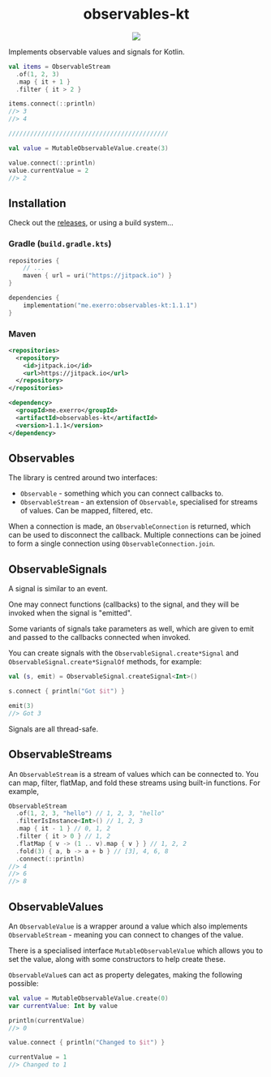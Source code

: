 <h1 align="center">
  observables-kt
</h1>

<p align="center">
  <a href="https://jitpack.io/#exerro/observables-kt"><img src="https://jitpack.io/v/exerro/observables-kt.svg" /></a>
</p>

Implements observable values and signals for Kotlin.

```kotlin
val items = ObservableStream
  .of(1, 2, 3)
  .map { it + 1 }
  .filter { it > 2 }

items.connect(::println)
//> 3
//> 4

////////////////////////////////////////////

val value = MutableObservableValue.create(3)

value.connect(::println)
value.currentValue = 2
//> 2
```

## Installation

Check out the [releases](https://github.com/exerro/observables-kt/releases), or
using a build system...

### Gradle (`build.gradle.kts`)

```kotlin
repositories {
    // ...
    maven { url = uri("https://jitpack.io") }
}

dependencies {
    implementation("me.exerro:observables-kt:1.1.1")
}
```

### Maven

```xml
<repositories>
  <repository>
    <id>jitpack.io</id>
    <url>https://jitpack.io</url>
  </repository>
</repositories>

<dependency>
  <groupId>me.exerro</groupId>
  <artifactId>observables-kt</artifactId>
  <version>1.1.1</version>
</dependency>
```

## Observables

The library is centred around two interfaces:
* `Observable` - something which you can connect callbacks to.
* `ObservableStream` - an extension of `Observable`, specialised for streams of 
  values. Can be mapped, filtered, etc.

When a connection is made, an `ObservableConnection` is returned, which can be
used to disconnect the callback. Multiple connections can be joined to form a
single connection using `ObservableConnection.join`.

## ObservableSignals

A signal is similar to an event.

One may connect functions (callbacks) to the signal, and they will be invoked
when the signal is "emitted".

Some variants of signals take parameters as well, which are given to emit and
passed to the callbacks connected when invoked.

You can create signals with the `ObservableSignal.create*Signal` and
`ObservableSignal.create*SignalOf` methods, for example:

```kotlin
val (s, emit) = ObservableSignal.createSignal<Int>()

s.connect { println("Got $it") }

emit(3)
//> Got 3
```

Signals are all thread-safe.

## ObservableStreams

An `ObservableStream` is a stream of values which can be connected to. You can
map, filter, flatMap, and fold these streams using built-in functions. For
example,

```kotlin
ObservableStream
  .of(1, 2, 3, "hello") // 1, 2, 3, "hello"
  .filterIsInstance<Int>() // 1, 2, 3
  .map { it - 1 } // 0, 1, 2
  .filter { it > 0 } // 1, 2
  .flatMap { v -> (1 .. v).map { v } } // 1, 2, 2
  .fold(3) { a, b -> a + b } // [3], 4, 6, 8
  .connect(::println)
//> 4
//> 6
//> 8
```

## ObservableValues

An `ObservableValue` is a wrapper around a value which also implements
`ObservableStream` - meaning you can connect to changes of the value.

There is a specialised interface `MutableObservableValue` which allows you to
set the value, along with some constructors to help create these.

`ObservableValue`s can act as property delegates, making the following possible:

```kotlin
val value = MutableObservableValue.create(0)
var currentValue: Int by value

println(currentValue)
//> 0

value.connect { println("Changed to $it") }

currentValue = 1
//> Changed to 1
```
